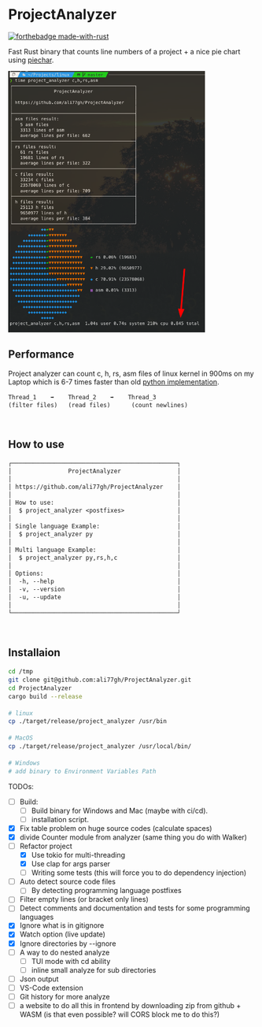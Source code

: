 # ProjectAnalyzer

[![forthebadge made-with-rust](http://ForTheBadge.com/images/badges/made-with-rust.svg)](https://www.rust-lang.org/) <br>


Fast Rust binary that counts line numbers of a project + a nice pie chart using [piechar](https://github.com/jakobhellermann/piechart).

<img src="./screen_shot.png" width=400> <br>

## Performance

Project analyzer can count c, h, rs, asm files of linux kernel in 900ms on my Laptop which is 6-7 times faster than old [python implementation](https://github.com/ali77gh/ProjectAnalyzer/tree/python-impl).

```posh
Thread_1    ➡️    Thread_2    ️️➡️    Thread_3
(filter files)   (read files)      (count newlines)
```

<br>

## How to use

```posh
┌───────────────────────────────────────────────┐
│                ProjectAnalyzer                │
│                                               │
│ https://github.com/ali77gh/ProjectAnalyzer    │
│                                               │
│ How to use:                                   │
│  $ project_analyzer <postfixes>               │
│                                               │
│ Single language Example:                      │
│  $ project_analyzer py                        │
│                                               │
│ Multi language Example:                       │
│  $ project_analyzer py,rs,h,c                 │
│                                               │
│ Options:                                      │
│  -h, --help                                   │
│  -v, --version                                │
│  -u, --update                                 │
│                                               │
└───────────────────────────────────────────────┘
```

<br>

## Installaion

```sh
cd /tmp 
git clone git@github.com:ali77gh/ProjectAnalyzer.git
cd ProjectAnalyzer
cargo build --release

# linux
cp ./target/release/project_analyzer /usr/bin

# MacOS
cp ./target/release/project_analyzer /usr/local/bin/

# Windows
# add binary to Environment Variables Path
```

TODOs:

- [ ] Build:
  - [ ] Build binary for Windows and Mac (maybe with ci/cd).
  - [ ] installation script.

- [x] Fix table problem on huge source codes (calculate spaces)
- [x] divide Counter module from analyzer (same thing you do with Walker)
- [ ] Refactor project
  - [x] Use tokio for multi-threading
  - [x] Use clap for args parser
  - [ ] Writing some tests (this will force you to do dependency injection)

- [ ] Auto detect source code files
  - [ ] By detecting programming language postfixes

- [ ] Filter empty lines (or bracket only lines)
- [ ] Detect comments and documentation and tests for some programming languages
- [x] Ignore what is in gitignore
- [x] Watch option (live update)
- [x] Ignore directories by --ignore
- [ ] A way to do nested analyze
  - [ ] TUI mode with cd ability
  - [ ] inline small analyze for sub directories

- [ ] Json output
- [ ] VS-Code extension
- [ ] Git history for more analyze
- [ ] a website to do all this in frontend by downloading zip from github + WASM (is that even possible? will CORS block me to do this?)
